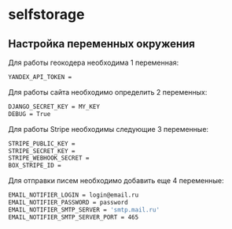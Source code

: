 # selfstorage

## Настройка переменных окружения

Для работы геокодера необходима 1 переменная:
```sh
YANDEX_API_TOKEN =
```

Для работы сайта необходимо определить 2 переменных:
```sh
DJANGO_SECRET_KEY = MY_KEY
DEBUG = True
```

Для работы Stripe необходимы следующие 3 переменные:
```sh
STRIPE_PUBLIC_KEY =
STRIPE_SECRET_KEY =
STRIPE_WEBHOOK_SECRET =
BOX_STRIPE_ID =
```

Для отправки писем необходимо добавить еще 4 переменные:
```sh
EMAIL_NOTIFIER_LOGIN = login@email.ru
EMAIL_NOTIFIER_PASSWORD = password
EMAIL_NOTIFIER_SMTP_SERVER = 'smtp.mail.ru'
EMAIL_NOTIFIER_SMTP_SERVER_PORT = 465
```
